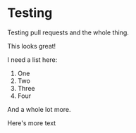 # Testing
Testing pull requests and the whole thing.

This looks great!

I need a list here:

1. One
2. Two
3. Three
4. Four

And a whole lot more.

Here's more text
